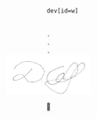 <p align=center>
    <code>
        dev[id=w]
    </code>
</p>

<!--
## Recent articles on my [blog](https://xn--david-9u04d.to)
-->

<!-- HASHNODE_BLOG:START -->
<!--
<table><tr><td><a href="https://devid.hashnode.dev/http-clear-site-data-how-to-force-cache-clearing-for-all-of-your-website-visitors-ckw9p0o630k43iks1fcal9p7k" title="HTTP "Clear-Site-Data": How to force cache clearing for all of your website visitors"><img src="https://cdn.hashnode.com/res/hashnode/image/upload/v1637526527690/0F-pBS3ds.png" alt="HTTP "Clear-Site-Data": How to force cache clearing for all of your website visitors"   /></a>
<a href="https://devid.hashnode.dev/http-clear-site-data-how-to-force-cache-clearing-for-all-of-your-website-visitors-ckw9p0o630k43iks1fcal9p7k" title="HTTP "Clear-Site-Data": How to force cache clearing for all of your website visitors"><strong>HTTP "Clear-Site-Data": How to force cache clearing for all of your website visitors</strong></a>
<br/> Everybody knows this situation: You just rolled out that fresh new feature to your website. It is online now. Yeah. You refresh your website in the browser and … nothing changed …
Well, in most cases this is due to browser caching. 
Modern browsers h...</td><td><a href="https://devid.hashnode.dev/what-the-heck-is-a-junior-developer-what-is-a-senior-developer-ckw8bb7d20c07e7s12aj84dq8" title="What the heck is a junior developer, what is a senior developer?"><img src="https://cdn.hashnode.com/res/hashnode/image/upload/v1637440147647/WOBkODAm9L.png" alt="What the heck is a junior developer, what is a senior developer?"   /></a>
<a href="https://devid.hashnode.dev/what-the-heck-is-a-junior-developer-what-is-a-senior-developer-ckw8bb7d20c07e7s12aj84dq8" title="What the heck is a junior developer, what is a senior developer?"><strong>What the heck is a junior developer, what is a senior developer?</strong></a>
<br/> Did you ever come across the terms junior developer and senior developer?
Why I am even asking – sure you did, that's why you are reading this, right?
In this article, we will learn about both, junior and senior developers. 
We will not only check bo...</td><td><a href="https://devid.hashnode.dev/how-to-combine-all-text-files-of-a-folder-into-a-single-file-using-bash-on-windows-ckw6bao7e06e3kls1eqhia0uk" title="How to combine all text files of a folder into a single file using Bash on Windows"><img src="https://cdn.hashnode.com/res/hashnode/image/upload/v1637093833863/3nyH4QiQ-.png" alt="How to combine all text files of a folder into a single file using Bash on Windows"   /></a>
<a href="https://devid.hashnode.dev/how-to-combine-all-text-files-of-a-folder-into-a-single-file-using-bash-on-windows-ckw6bao7e06e3kls1eqhia0uk" title="How to combine all text files of a folder into a single file using Bash on Windows"><strong>How to combine all text files of a folder into a single file using Bash on Windows</strong></a>
<br/> You have a directory structure of a folder containing a handful of text files? And you want to merge all these files in that specific folder into a single text file, which then contains the content of all the text files?
Thanks to shell scripting, we...</td><td><a href="https://devid.hashnode.dev/introduction-and-overview-of-the-internet-protocol-ipv4-and-ipv6-ckw4jtqq609ebvqs12qpt3lmo" title="Introduction and Overview of the Internet Protocol (IPv4 and IPv6)"><img src="https://cdn.hashnode.com/res/hashnode/image/upload/v1637092988542/s-Hu86to6.png" alt="Introduction and Overview of the Internet Protocol (IPv4 and IPv6)"   /></a>
<a href="https://devid.hashnode.dev/introduction-and-overview-of-the-internet-protocol-ipv4-and-ipv6-ckw4jtqq609ebvqs12qpt3lmo" title="Introduction and Overview of the Internet Protocol (IPv4 and IPv6)"><strong>Introduction and Overview of the Internet Protocol (IPv4 and IPv6)</strong></a>
<br/> IP-addresses are unique: As soon as you connect your computer to the internet, your computer gets a unique IP-address assigned, which only your individual computer has. Every other computer in the whole network holds a different address, and your com...</td></tr><tr><td><a href="https://devid.hashnode.dev/a-practical-example-of-normalization-in-relational-databases-ckw32d74b0032vqs1filf75oc" title="A practical example of normalization in relational databases"><img src="https://cdn.hashnode.com/res/hashnode/image/upload/v1636907414919/SjHmqsZiR.png" alt="A practical example of normalization in relational databases"   /></a>
<a href="https://devid.hashnode.dev/a-practical-example-of-normalization-in-relational-databases-ckw32d74b0032vqs1filf75oc" title="A practical example of normalization in relational databases"><strong>A practical example of normalization in relational databases</strong></a>
<br/> After learning about the concept of primary keys as well as foreign keys in relation databases and how to use them in theory, its time to take that onto a more practical level. 
In this article, we will cover a practical example of how to apply the  ...</td><td><a href="https://devid.hashnode.dev/introduction-into-foreign-keys-in-relational-databases-ckw1dn6o004ugs1s1fspx8xl0" title="Introduction into foreign keys in relational databases"><img src="https://cdn.hashnode.com/res/hashnode/image/upload/v1636894229076/SE5VpYPju.png" alt="Introduction into foreign keys in relational databases"   /></a>
<a href="https://devid.hashnode.dev/introduction-into-foreign-keys-in-relational-databases-ckw1dn6o004ugs1s1fspx8xl0" title="Introduction into foreign keys in relational databases"><strong>Introduction into foreign keys in relational databases</strong></a>
<br/> Let's take your journey on database development one step further and learn about another important type of key: foreign keys.
To get the idea behind foreign keys, let's imagine the practical usage of databases in an online shop application.
In an onl...</td></tr></table>
-->
<!-- HASHNODE_BLOG:END -->

<p align=center>
    . <br>
    . <br>
    . <br>
   <img src=signature.svg alt=Signature width=34%>
</p>
<!--
<p align=center>
  <i>
    d a v i d <br>
    w o l f
  </i>
</p>
-->
<p align=center>
  🐺
</p>
